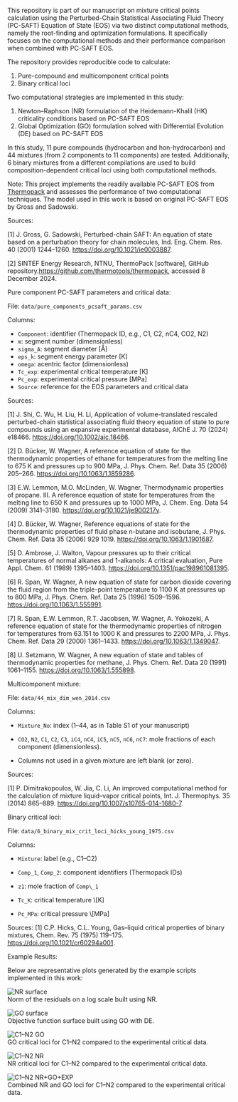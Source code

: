 This repository is part of our manuscript on mixture critical points calculation using the Perturbed-Chain Statistical Associating Fluid Theory (PC-SAFT) Equation of State (EOS) via two distinct computational methods, namely the root-finding and optimization formulations. It specifically focuses on the computational methods and their performance comparison when combined with PC-SAFT EOS.

The repository provides reproducible code to calculate:

1. Pure-compound and multicomponent critical points
2. Binary critical loci

Two computational strategies are implemented in this study:

1. Newton–Raphson (NR) formulation of the Heidemann-Khalil (HK) criticality conditions based on PC-SAFT EOS
2. Global Optimization (GO) formulation solved with Differential Evolution (DE) based on PC-SAFT EOS

In this study, 11 pure compounds (hydrocarbon and hon-hydrocarbon) and 44 mixtures (from 2 components to 11 components) are tested. Additionally, 6 binary mixtures from a different compilations are used to build composition-dependent critical loci using both computational methods.

Note: This project implements the readily available PC-SAFT EOS from [Thermopack](https://github.com/thermotools/thermopack) and assesses the performance of two computational techniques. The model used in this work is based on original PC-SAFT EOS by Gross and Sadowski.

Sources:

[1] J. Gross, G. Sadowski, Perturbed-chain SAFT: An equation of state based on a perturbation theory for chain molecules, Ind. Eng. Chem. Res. 40 (2001) 1244–1260. https://doi.org/10.1021/ie0003887.

[2] SINTEF Energy Research, NTNU, ThermoPack [software], GitHub repository.https://github.com/thermotools/thermopack, accessed 8 December 2024.

Pure component PC-SAFT parameters and critical data:

File: `data/pure_components_pcsaft_params.csv`

Columns:

- `Component`: identifier (Thermopack ID, e.g., C1, C2, nC4, CO2, N2)
- `m`: segment number (dimensionless)
- `sigma_A`: segment diameter [Å]
- `eps_k`: segment energy parameter [K]
- `omega`: acentric factor (dimensionless)
- `Tc_exp`: experimental critical temperature [K]
- `Pc_exp`: experimental critical pressure [MPa]
- `Source`: reference for the EOS parameters and critical data

Sources:  

[1] J. Shi, C. Wu, H. Liu, H. Li, Application of volume-translated rescaled perturbed-chain statistical associating fluid theory equation of state to pure compounds using an expansive experimental database, AIChE J. 70 (2024) e18466. https://doi.org/10.1002/aic.18466.

[2] D. Bücker, W. Wagner, A reference equation of state for the thermodynamic properties of ethane for temperatures from the melting line to 675 K and pressures up to 900 MPa, J. Phys. Chem. Ref. Data 35 (2006) 205–266. https://doi.org/10.1063/1.1859286.

[3] E.W. Lemmon, M.O. McLinden, W. Wagner, Thermodynamic properties of propane. III. A reference equation of state for temperatures from the melting line to 650 K and pressures up to 1000 MPa, J. Chem. Eng. Data 54 (2009) 3141–3180. https://doi.org/10.1021/je900217v.

[4] D. Bücker, W. Wagner, Reference equations of state for the thermodynamic properties of fluid phase n-butane and isobutane, J. Phys. Chem. Ref. Data 35 (2006) 929 1019. https://doi.org/10.1063/1.1901687.

[5] D. Ambrose, J. Walton, Vapour pressures up to their critical temperatures of normal alkanes and 1-alkanols: A critical evaluation, Pure Appl. Chem. 61 (1989) 1395–1403. https://doi.org/10.1351/pac198961081395.

[6] R. Span, W. Wagner, A new equation of state for carbon dioxide covering the fluid region from the triple-point temperature to 1100 K at pressures up to 800 MPa, J. Phys. Chem. Ref. Data 25 (1996) 1509–1596. https://doi.org/10.1063/1.555991.

[7] R. Span, E.W. Lemmon, R.T. Jacobsen, W. Wagner, A. Yokozeki, A reference equation of state for the thermodynamic properties of nitrogen for temperatures from 63.151 to 1000 K and pressures to 2200 MPa, J. Phys. Chem. Ref. Data 29 (2000) 1361–1433. https://doi.org/10.1063/1.1349047.

[8] U. Setzmann, W. Wagner, A new equation of state and tables of thermodynamic properties for methane, J. Phys. Chem. Ref. Data 20 (1991) 1061–1155. https://doi.org/10.1063/1.555898.


Multicomponent mixture:

File: `data/44_mix_dim_wen_2014.csv`  

Columns:

- `Mixture_No`: index (1–44, as in Table S1 of your manuscript)  

- `CO2`, `N2`, `C1`, `C2`, `C3`, `iC4`, `nC4`, `iC5`, `nC5`, `nC6`, `nC7`: mole fractions of each component (dimensionless).  

- Columns not used in a given mixture are left blank (or zero).  

Sources: 

[1] P. Dimitrakopoulos, W. Jia, C. Li, An improved computational method for the calculation of mixture liquid–vapor critical points, Int. J. Thermophys. 35 (2014) 865–889. https://doi.org/10.1007/s10765-014-1680-7.

Binary critical loci:

File: `data/6_binary_mix_crit_loci_hicks_young_1975.csv`

Columns:

- `Mixture`: label (e.g., C1–C2)

- `Comp_1`, `Comp_2`: component identifiers (Thermopack IDs)

- `z1`: mole fraction of `Comp\_1`

- `Tc_K`: critical temperature \\\[K]

- `Pc_MPa`: critical pressure \\\[MPa]

Sources: 
[1] C.P. Hicks, C.L. Young, Gas–liquid critical properties of binary mixtures, Chem. Rev. 75 (1975) 119–175. https://doi.org/10.1021/cr60294a001.

Example Results:

Below are representative plots generated by the example scripts implemented in this work:

![NR surface](examples/nr_surface/NormRes_41_NR.png)  
Norm of the residuals on a log scale built using NR.

![GO surface](examples/go_surface/ObjF_41_GO_DE.png)  
Objective function surface built using GO with DE.

![C1–N2 GO](examples/binary_c1_n2_go/C1-N2_GO_overlay_clean.png)  
GO critical loci for C1–N2 compared to the experimental critical data.

![C1–N2 NR](examples/binary_c1_n2_nr/C1-N2_NR_overlay_clean.png)  
NR critical loci for C1–N2 compared to the experimental critical data.

![C1–N2 NR+GO+EXP](examples/binary_c1_n2_nr_go/C1-N2_NR_GO_EXP_overlay_clean.png)  
Combined NR and GO loci for C1–N2 compared to the experimental critical data.
